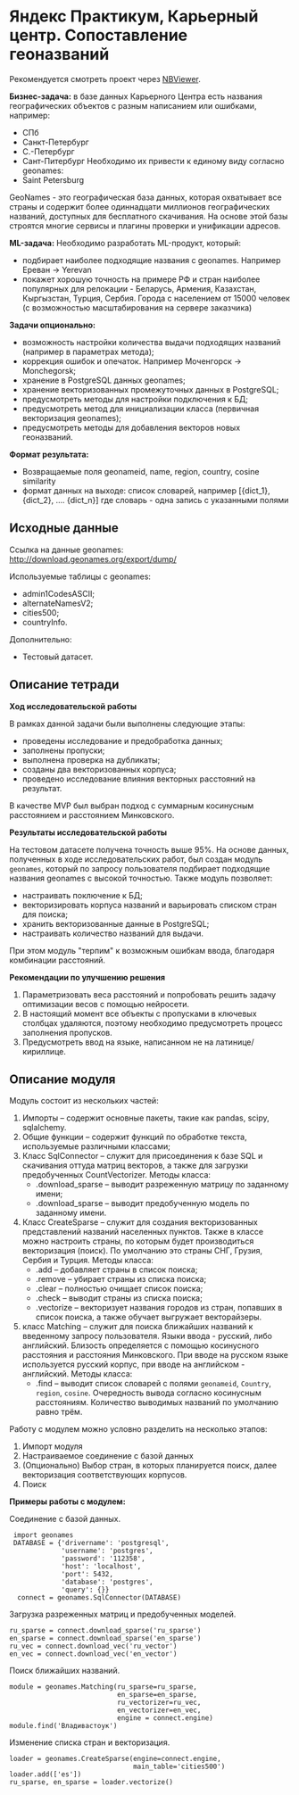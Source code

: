 # Яндекс Практикум, Карьерный центр. Сопоставление геоназваний
Рекомендуется смотреть проект через [NBViewer](https://nbviewer.jupyter.org/github/Muirehen/work_projects/blob/master/Yandex_Music/Yandex_Music.ipynb?flush_cache=true).

**Бизнес-задача:** в базе данных Карьерного Центра есть названия географических объектов с разным написанием или ошибками, например:
- СПб
- Санкт-Петербург
- С.-Петербург
- Сант-Питербург
Необходимо их привести к единому виду согласно geonames:
- Saint Petersburg
  
GeoNames - это географическая база данных, которая охватывает все страны и содержит более одиннадцати миллионов географических названий, доступных для бесплатного скачивания. На основе этой базы строятся многие сервисы и плагины проверки и унификации адресов.

**ML-задача:** Необходимо разработать ML-продукт, который:
- подбирает наиболее подходящие названия с geonames. Например Ереван -> Yerevan
- покажет хорошую точность на примере РФ и стран наиболее популярных для релокации - Беларусь, Армения, Казахстан, Кыргызстан, Турция, Сербия. Города с населением от 15000 человек (с возможностью масштабирования на сервере заказчика)
  
**Задачи опционально:**
- возможность настройки количества выдачи подходящих названий (например в параметрах метода);
- коррекция ошибок и опечаток. Например Моченгорск -> Monchegorsk;
- хранение в PostgreSQL данных geonames;
- хранение векторизованных промежуточных данных в PostgreSQL;
- предусмотреть методы для настройки подключения к БД;
- предусмотреть метод для инициализации класса (первичная векторизация geonames);
- предусмотреть методы для добавления векторов новых геоназваний.

**Формат результата:**
- Возвращаемые поля geonameid, name, region, country, cosine similarity
- формат данных на выходе: список словарей, например [{dict_1}, {dict_2}, …. {dict_n}] где словарь - одна запись с указанными полями

## Исходные данные

Ссылка на данные geonames:
http://download.geonames.org/export/dump/

Используемые таблицы с geonames:
- admin1CodesASCII;
- alternateNamesV2;
- cities500;
- countryInfo.

Дополнительно:
- Тестовый датасет.
  
## Описание тетради
**Ход исследовательской работы**

В рамках данной задачи были выполнены следующие этапы:

- проведены исследование и предобработка данных;
- заполнены пропуски;
- выполнена проверка на дубликаты;
- созданы два векторизованных корпуса;
- проведено исследование влияния векторных расстояний на результат.

В качестве MVP был выбран подход с суммарным косинусным расстоянием и расстоянием Минковского.

**Результаты исследовательской работы**

На тестовом датасете получена точность выше 95%. На основе данных, полученных в ходе исследовательских работ, был создан модуль `geonames`, который по запросу пользователя подбирает подходящие названия geonames с высокой точностью. Также модуль позволяет:
- настраивать поключение к БД;
- векторизировать корпуса названий и варьировать списком стран для поиска;
- хранить векторизованные данные в PostgreSQL;
- настраивать количество названий для выдачи.

При этом модуль "терпим" к возможным ошибкам ввода, благодаря комбинации расстояний.

**Рекомендации по улучшению решения**

1. Параметризовать веса расстояний и попробовать решить задачу оптимизации весов с помощью нейросети.
2. В настоящий момент все объекты с пропусками в ключевых столбцах удаляются, поэтому необходимо предусмотреть процесс заполнения пропусков.
3. Предусмотреть ввод на языке, написанном не на латинице/кириллице.

## Описание модуля

Модуль состоит из нескольких частей:
1. Импорты – содержит основные пакеты, такие как pandas, scipy, sqlalchemy.
2. Общие функции – содержит функций по обработке текста, используемые различными классами;
3. Класс SqlConnector – служит для присоединения к базе SQL и скачивания оттуда матриц векторов, а также для загрузки предобученных CountVectorizer. Методы класса:
    - .download_sparse – выводит разреженную матрицу по заданному имени;
    - .download_sparse – выводит предобученную модель по заданному имени.
5. Класс CreateSparse – служит для создания векторизованных представлений названий населенных пунктов. Также
в классе можно настроить страны, по которым будет производиться векторизация (поиск). По умолчанию это страны СНГ, Грузия, Сербия и Турция. Методы класса:
    - .add – добавляет страны в список поиска;
    - .remove – убирает страны из списка поиска;
    - .clear – полностью очищает список поиска;
    - .check – выводит страны из списка поиска;
    - .vectorize – векторизует названия городов из стран, попавших в список поиска, а также обучает выгружает векторайзеры.
7. класс Matching – служит для поиска ближайших названий к введенному запросу пользователя. Языки ввода - русский, либо английский. Близость определяется с помощью косинусного расстояния и расстояния Минковского. При вводе 
на русском языке используется русский корпус, при вводе на английском - английский. Методы класса:
    - .find – выводит список словарей с полями `geonameid`, `Country`, `region`, `cosine`. Очередность вывода согласно косинусным расстояниям. Количество выводимых названий по умолчанию равно трём.

Работу с модулем можно условно разделить на несколько этапов:
1. Импорт модуля
2. Настраиваемое соединение с базой данных
3. (Опционально) Выбор стран, в которых планируется поиск, далее векторизация соответствующих корпусов.
4. Поиск

**Примеры работы с модулем:**

Соединение с базой данных.

     import geonames
     DATABASE = {'drivername': 'postgresql',
                 'username': 'postgres', 
                 'password': '112358', 
                 'host': 'localhost',
                 'port': 5432,
                 'database': 'postgres',
                 'query': {}}          
      connect = geonames.SqlConnector(DATABASE)

Загрузка разреженных матриц и предобученных моделей.

    ru_sparse = connect.download_sparse('ru_sparse')
    en_sparse = connect.download_sparse('en_sparse')
    ru_vec = connect.download_vec('ru_vector')
    en_vec = connect.download_vec('en_vector')

Поиск ближайших названий.

    module = geonames.Matching(ru_sparse=ru_sparse,
                               en_sparse=en_sparse,
                               ru_vectorizer=ru_vec,
                               en_vectorizer=en_vec,
                               engine = connect.engine)
    module.find('Владивастоук')

Изменение списка стран и векторизация.

    loader = geonames.CreateSparse(engine=connect.engine,
                                   main_table='cities500')
    loader.add(['es'])
    ru_sparse, en_sparse = loader.vectorize()
